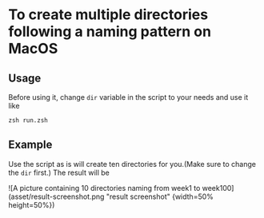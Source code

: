 # To create multiple directories following a naming pattern on MacOS

## Usage
Before using it, change `dir` variable in the script to your needs
and use it like

`zsh run.zsh`

## Example
Use the script as is will create ten directories for you.(Make sure to change the `dir` first.) The result will be

![A picture containing 10 directories naming from week1 to week100](asset/result-screenshot.png "result screenshot" {width=50% height=50%})
